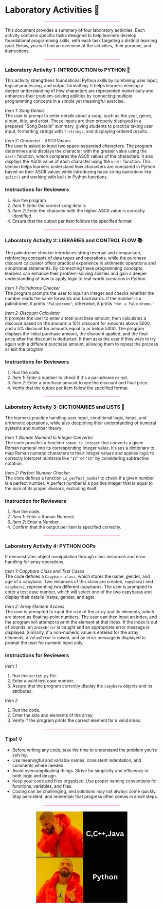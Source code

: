 # Laboratory Activities 🔬
<hr style="width: 50%; height: 1px; background-color: #FF5D8F; border: none; margin: 20px auto;">

This document provides a summary of four laboratory activities. Each activity contains specific tasks designed to help learners develop foundational programming skills, with each task targeting a distinct learning goal. Below, you will find an overview of the activities, their purpose, and instructions.

<hr style="width: 50%; height: 1px; background-color: #FF5D8F; border: none; margin: 20px auto;">

### Laboratory Activity 1: INTRODUCTION to PYTHON 🐍

This activity strengthens foundational Python skills by combining user input, logical processing, and output formatting. It helps learners develop a deeper understanding of how characters are represented numerically and enhances their problem-solving abilities by connecting multiple programming concepts in a simple yet meaningful exercise.

*Item 1: Song Details*  
The user is prompt to enter details about a song, such as the year, genre, album, title, and artist. These inputs are then properly displayed in a prepared "Song Details" summary, giving students to practice taking user input, formatting strings with `f-strings`, and displaying ordered results.   

*Item 2: Character - ASCII Values*  
The user is asked to input two space-separated characters. The program determines and displays the character with the greater value using the `max()` function, which compares the ASCII values of the characters. It also displays the ASCII value of each character using the `ord()` function. This section helps learners understand how characters are compared in Python based on their ASCII values while introducing basic string operations like `split()` and working with built-in Python functions.

### Instructions for Reviewers  
1. Run the program
2. *Item 1*: Enter the correct song details
3. *Item 2*: Enter the character with the higher ASCII value is correctly identified.
4. Ensure that the output per item follows the specified format

<hr style="width: 50%; height: 1px; background-color: #FF5D8F; border: none; margin: 20px auto;">

### Laboratory Activity 2: LIBRARIES and CONTROL FLOW 📚  
The palindrome checker introduces string reversal and comparison, reinforcing concepts of data types and operations, while the purchase discount calculator offers practical experience in arithmetic operations and conditional statements. By connecting these programming concepts, learners can enhance their problem-solving abilities and gain a deeper understanding of how to apply logic to real-world scenarios in Python.  

*Item 1: Palindrome Checker*  
The program prompts the user to input an integer and checks whether the number reads the same forwards and backwards. If the number is a palindrome, it prints `"Palindrome"`; otherwise, it prints `"Not a Palindrome."`  

*Item 2: Discount Calculator*   
It prompts the user to enter a total purchase amount, then calculates a discount based on the amount: a 10% discount for amounts above 5000, and a 5% discount for amounts equal to or below 5000. The program displays the initial purchase amount, the discount applied, and the final price after the discount is deducted. It then asks the user if they wish to try again with a different purchase amount, allowing them to repeat the process or exit the program.  

### Instructions for Reviewers  
1. Run the code.
2. *Item 1*: Enter a number to check if it's a palindrome or not.
3. *Item 2*: Enter a purchase amount to see the discount and final price.
4. Verify that the output per item follow the specified format.

<hr style="width: 50%; height: 1px; background-color: #FF5D8F; border: none; margin: 20px auto;">

### Laboratory Activity 3: DICTIONARIES and LISTS 📑 
The learners practice handling user input, conditional logic, loops, and arithmetic operations, while also deepening their understanding of numeral systems and number theory.  

*Item 1: Roman Numeral to Integer Converter*  
The code provides a function `roman_to_integer` that converts a given Roman numeral into its corresponding integer value. It uses a dictionary to map Roman numeral characters to their integer values and applies logic to correctly interpret numerals like `"IV"` or `"IX"` by considering subtractive notation.  

*Item 2: Perfect Number Checker*  
The code defines a function `is_perfect_numbe`r to check if a given number is a perfect number. A perfect number is a positive integer that is equal to the sum of its proper divisors, excluding itself.  

### Instruction for Reviewers  
1. Run the code.
2. *Item 1*: Enter a Roman Numeral.
3. *Item 2*: Enter a Number.
4. Confirm that the output per item is specified correctly.

<hr style="width: 50%; height: 1px; background-color: #FF5D8F; border: none; margin: 20px auto;">

### Laboratory Activity 4: PYTHON OOPs  
It demonstrates object manipulation through class instances and error handling for array operations.  

*Item 1: Capybara Class and Test Cases*  
The code defines a `Capybara class`, which stores the name, gender, and age of a capybara. Two instances of this class are created, `capybara1` and `capybara2`, representing two different capybaras. The user is prompted to enter a test case number, which will select one of the two capybaras and display their details (name, gender, and age).

*Item 2: Array Element Access*  
The user is prompted to input the size of the array and its elements, which are stored as floating-point numbers. The user can then input an index, and the program will attempt to print the element at that index. If the index is out of bounds, an `IndexError` is caught and an appropriate error message is displayed. Similarly, if a non-numeric value is entered for the array elements, a `ValueError` is raised, and an error message is displayed to prompt the user for numeric input only.  

### Instructions for Reviewers  
*Item 1*
1. Run the `script.py` file.
2. Enter a valid test case number.
3. Assure that the program correctly display the `Capybara` objects and its attributes.

*Item 2*  
1. Run the code.
2. Enter the size and elements of the array.
3. Verify if the program prints the correct element for a valid index.

<hr style="width: 50%; height: 1px; background-color: #FF5D8F; border: none; margin: 20px auto;">

### Tips! 💡
- Before writing any code, take the time to understand the problem you're solving.
- Use meaningful and variable names, consistent indentation, and comments where needed.
- Avoid overcomplicating things. Strive for simplicity and efficiency in both logic and design.
- Keep your code and files organized. Use proper naming conventions for functions, variables, and files.
- Coding can be challenging, and solutions may not always come quickly. Stay persistent, and remember that progress often comes in small steps.

<hr style="width: 50%; height: 1px; background-color: #FF5D8F; border: none; margin: 20px auto;">

<div align="center">
  <img src="image/labacts_meme.jpg" alt="meme" width="300">
</div>















